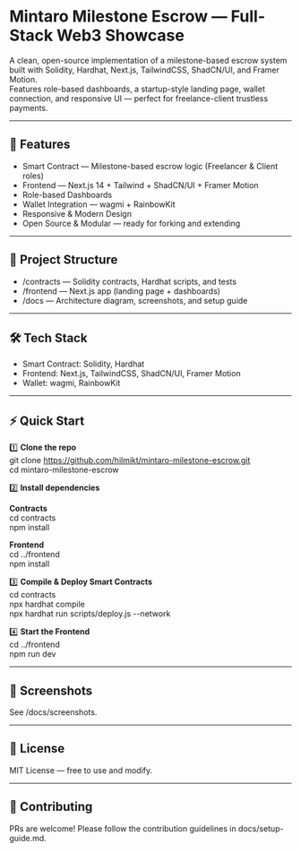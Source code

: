 # Mintaro Milestone Escrow — Full-Stack Web3 Showcase

A clean, open-source implementation of a milestone-based escrow system built with Solidity, Hardhat, Next.js, TailwindCSS, ShadCN/UI, and Framer Motion.  
Features role-based dashboards, a startup-style landing page, wallet connection, and responsive UI — perfect for freelance-client trustless payments.

---

## 🚀 Features

- Smart Contract — Milestone-based escrow logic (Freelancer & Client roles)  
- Frontend — Next.js 14 + Tailwind + ShadCN/UI + Framer Motion  
- Role-based Dashboards  
- Wallet Integration — wagmi + RainbowKit  
- Responsive & Modern Design  
- Open Source & Modular — ready for forking and extending  

---

## 📂 Project Structure

- /contracts — Solidity contracts, Hardhat scripts, and tests  
- /frontend — Next.js app (landing page + dashboards)  
- /docs — Architecture diagram, screenshots, and setup guide  

---

## 🛠️ Tech Stack

- Smart Contract: Solidity, Hardhat  
- Frontend: Next.js, TailwindCSS, ShadCN/UI, Framer Motion  
- Wallet: wagmi, RainbowKit  

---

## ⚡ Quick Start

1️⃣ **Clone the repo**  
git clone https://github.com/hilmikt/mintaro-milestone-escrow.git  
cd mintaro-milestone-escrow  

2️⃣ **Install dependencies**  

**Contracts**  
cd contracts  
npm install  

**Frontend**  
cd ../frontend  
npm install  

3️⃣ **Compile & Deploy Smart Contracts**  
cd contracts  
npx hardhat compile  
npx hardhat run scripts/deploy.js --network <network>  

4️⃣ **Start the Frontend**  
cd ../frontend  
npm run dev  

---

## 📸 Screenshots  
See /docs/screenshots.  

---

## 📜 License  
MIT License — free to use and modify.  

---

## 🙌 Contributing  
PRs are welcome! Please follow the contribution guidelines in docs/setup-guide.md.  
